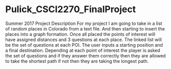 # Pulick_CSCI2270_FinalProject
Summer 2017
Project Description
For my project I am going to take in a list of random places in Colorado from a text file. And then starting to insert the places into a graph formation. Once all placed the points of interest will have assigned distances and 3 questions at each place. The linked list will be the set of questions at each POI. The user inputs a starting position and a final destination. Depending at each point of interest the player is asked the set of questions and if they answer them correctly then they are allowed to take the shortest path if not then they are taking the longest path. 
